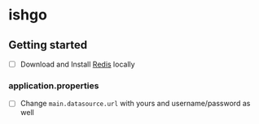 # ishgo


## Getting started

- [ ] Download and Install [Redis](https://redis.io/docs/install) locally

### application.properties
- [ ] Change `main.datasource.url` with yours and username/password as well

